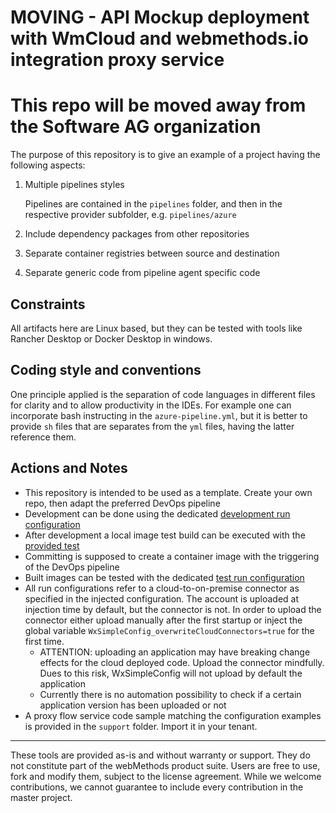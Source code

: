# MOVING - API Mockup deployment with WmCloud and webmethods.io integration proxy service

# This repo will be moved away from the Software AG organization

The purpose of this repository is to give an example of a project having the following aspects:

1. Multiple pipelines styles

   Pipelines are contained in the `pipelines` folder, and then in the respective provider subfolder, e.g. `pipelines/azure`

2. Include dependency packages from other repositories
3. Separate container registries between source and destination
4. Separate generic code from pipeline agent specific code

## Constraints

All artifacts here are Linux based, but they can be tested with tools like Rancher Desktop or Docker Desktop in windows.

## Coding style and conventions

One principle applied is the separation of code languages in different files for clarity and to allow productivity in the IDEs. For example one can incorporate bash instructing in the `azure-pipeline.yml`, but it is better to provide `sh` files that are separates from the `yml` files, having the latter reference them.

## Actions and Notes

- This repository is intended to be used as a template. Create your own repo, then adapt the preferred DevOps pipeline
- Development can be done using the dedicated [development run configuration](./run-configurations/api-mock-wm-cloud-dev01/)
- After development a local image test build can be executed with the [provided test](./test/bind-build-windows)
- Committing is supposed to create a container image with the triggering of the DevOps pipeline
- Built images can be tested with the dedicated [test run configuration](./run-configurations/api-mock-wm-cloud-test01/)
- All run configurations refer to a cloud-to-on-premise connector as specified in the injected configuration. The account is uploaded at injection time by default, but the connector is not. In order to upload the connector either upload manually after the first startup or inject the global variable `WxSimpleConfig_overwriteCloudConnectors=true` for the first time.
  - ATTENTION: uploading an application may have breaking change effects for the cloud deployed code. Upload the connector mindfully. Dues to this risk, WxSimpleConfig will not upload by default the application
  - Currently there is no automation possibility to check if a certain application version has been uploaded or not
- A proxy flow service code sample matching the configuration examples is provided in the `support` folder. Import it in your tenant.

______________________
These tools are provided as-is and without warranty or support. They do not constitute part of the webMethods product suite. Users are free to use, fork and modify them, subject to the license agreement. While we welcome contributions, we cannot guarantee to include every contribution in the master project.	
